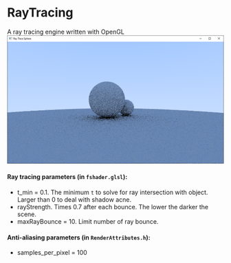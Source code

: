 # RayTracing
A ray tracing engine written with OpenGL
![Diffuse materials](/pics/diffuse_materials.png "Diffuse materials")
#### Ray tracing parameters (in `fshader.glsl`):
 - t_min = 0.1. The minimum `t` to solve for ray intersection with object. Larger than 0 to deal with shadow acne.
  - rayStrength. Times 0.7 after each bounce. The lower the darker the scene.
  - maxRayBounce = 10. Limit number of ray bounce.
#### Anti-aliasing parameters (in `RenderAttributes.h`):
- samples_per_pixel = 100
